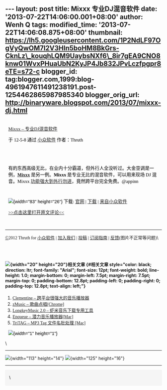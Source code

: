 --- layout: post title: Mixxx 专业DJ混音软件 date:
'2013-07-22T14:06:00.001+08:00' author: Wenh Q tags: modified\_time:
'2013-07-22T14:06:08.875+08:00' thumbnail:
https://lh5.googleusercontent.com/1P2NdLF97OgVyQwOM7I2V3HIn5boHM8BkGrs-CknLz\_kouqhLQM9UaybsNXf6\_8ir7gEA9CNO8knw01WvxPHuaUbN2KyJP4Jb832JPvLczfpgpr8eTE=s72-c
blogger\_id:
tag:blogger.com,1999:blog-4961947611491238191.post-1254462865987985340
blogger\_orig\_url: http://binaryware.blogspot.com/2013/07/mixxx-dj.html
---

<div
style="color: black; direction: ltr; font-family: &quot;Arial&quot;; font-size: 11pt; margin-bottom: 0; margin-left: 7.5pt; margin-right: 7.5pt; margin-top: 0; padding: 0;">

<span
style="color: #0000ee; font-family: &quot;Verdana&quot;; text-decoration: underline;">[\
Mixxx – 专业DJ混音软件](http://www.appinn.com/mixxx/)</span>

</div>

<div
style="color: black; direction: ltr; font-family: &quot;Arial&quot;; font-size: 11pt; margin-bottom: 0; margin-left: 7.5pt; margin-right: 7.5pt; margin-top: 0; padding-bottom: 8pt; padding-left: 0; padding-right: 0; padding-top: 0;">

<span style="font-family: &quot;Verdana&quot;;">于 12-5-8 通过
</span><span
style="color: #0000ee; font-family: &quot;Verdana&quot;; text-decoration: underline;">[小众软件](http://www.appinn.com/)</span><span
style="font-family: &quot;Verdana&quot;;"> 作者：Thruth</span>

</div>

<div
style="color: black; direction: ltr; font-family: &quot;Arial&quot;; font-size: 11pt; height: 11pt; margin-bottom: 0; margin-left: 7.5pt; margin-right: 7.5pt; margin-top: 0; padding: 0;">

<span style="font-family: &quot;Verdana&quot;;"></span>

</div>

<div
style="color: black; direction: ltr; font-family: &quot;Arial&quot;; font-size: 11pt; margin-bottom: 0; margin-left: 7.5pt; margin-right: 7.5pt; margin-top: 0; padding: 0;">

<span
style="font-family: &quot;Verdana&quot;;">有的东西高级无比，在业内十分霸道，但外行人全没听过。大金空调是一例，</span><span
style="color: #0000ee; font-family: &quot;Verdana&quot;; font-weight: bold; text-decoration: underline;">[Mixxx](http://www.appinn.com/mixxx/)</span><span
style="font-family: &quot;Verdana&quot;;"> 是另一例。</span><span
style="font-family: &quot;Verdana&quot;; font-weight: bold;">Mixxx</span><span
style="font-family: &quot;Verdana&quot;;"> 是专业无比的混音软件，可以用来现场
DJ 混音。Mixxx </span><span
style="color: #0000ee; font-family: &quot;Verdana&quot;; text-decoration: underline;">[功能强大到外行勿进](http://www.mixxx.org/features/)</span><span
style="font-family: &quot;Verdana&quot;;">，竟然跨平台完全免费。@appinn</span>

</div>

<div
style="color: black; direction: ltr; font-family: &quot;Arial&quot;; font-size: 11pt; height: 11pt; margin-bottom: 0; margin-left: 7.5pt; margin-right: 7.5pt; margin-top: 0; padding: 0; text-align: center;">

<span style="font-family: &quot;Verdana&quot;;"></span>

</div>

<div
style="color: black; direction: ltr; font-family: &quot;Arial&quot;; font-size: 11pt; margin-bottom: 0; margin-left: 7.5pt; margin-right: 7.5pt; margin-top: 0; padding: 0;">

![](https://lh5.googleusercontent.com/1P2NdLF97OgVyQwOM7I2V3HIn5boHM8BkGrs-CknLz_kouqhLQM9UaybsNXf6_8ir7gEA9CNO8knw01WvxPHuaUbN2KyJP4Jb832JPvLczfpgpr8eTE){width="83"
height="26"}<span style="font-family: &quot;Verdana&quot;;"> 下载:
</span><span
style="color: #0000ee; font-family: &quot;Verdana&quot;; text-decoration: underline;">[官网](http://www.mixxx.org/)</span><span
style="font-family: &quot;Verdana&quot;;"> | </span><span
style="color: #0000ee; font-family: &quot;Verdana&quot;; text-decoration: underline;">[下载](http://www.mixxx.org/download/)</span><span
style="font-family: &quot;Verdana&quot;;"> | </span><span
style="color: #0000ee; font-family: &quot;Verdana&quot;; text-decoration: underline;">[来自小众软件](http://www.appinn.com/mixxx/)</span>

</div>

<div
style="color: black; direction: ltr; font-family: &quot;Arial&quot;; font-size: 11pt; margin-bottom: 0; margin-left: 7.5pt; margin-right: 7.5pt; margin-top: 0; padding-bottom: 12.8pt; padding-left: 0; padding-right: 0; padding-top: 0;">

<span
style="color: #0000ee; font-family: &quot;Verdana&quot;; text-decoration: underline;">[&gt;&gt;点击这里打开原文评论&lt;&lt;](http://www.appinn.com/mixxx/?utm_source=feeds&utm_medium=permalink&utm_campaign=feeds)</span>

</div>

------------------------------------------------------------------------

<span
style="color: #0000ee; font-family: &quot;Verdana&quot;; text-decoration: underline;">[©](http://www.appinn.com/copyright/?utm_source=feeds&utm_medium=copyright&utm_campaign=feeds)</span><span
style="font-family: &quot;Verdana&quot;;">2012 Thruth for </span><span
style="color: #0000ee; font-family: &quot;Verdana&quot;; text-decoration: underline;">[小众软件](http://www.appinn.com/?utm_source=feeds&utm_medium=appinn&utm_campaign=feeds)</span><span
style="font-family: &quot;Verdana&quot;;"> | </span><span
style="color: #0000ee; font-family: &quot;Verdana&quot;; text-decoration: underline;">[加入我们](http://www.appinn.com/join-us/?utm_source=feeds&utm_medium=joinus&utm_campaign=feeds)</span><span
style="font-family: &quot;Verdana&quot;;"> | </span><span
style="color: #0000ee; font-family: &quot;Verdana&quot;; text-decoration: underline;">[投稿](http://www.appinn.com/contribute/?utm_source=feeds&utm_medium=contribute&utm_campaign=feeds)</span><span
style="font-family: &quot;Verdana&quot;;"> | </span><span
style="color: red; font-family: &quot;Verdana&quot;; text-decoration: underline;">[订阅指南](http://www.appinn.com/feeds-subscribe/?utm_source=feeds&utm_medium=feedsubscribe&utm_campaign=feeds)</span><span
style="font-family: &quot;Verdana&quot;;"> | </span><span
style="color: #0000ee; font-family: &quot;Verdana&quot;; text-decoration: underline;">[反馈](http://appinn.wufoo.com/forms/eccae-aeeae/)</span><span
style="font-family: &quot;Verdana&quot;;">(图片不正常等问题)</span>\

<div
style="color: black; direction: ltr; font-family: &quot;Arial&quot;; font-size: 11pt; height: 11pt; margin-bottom: 0; margin-left: 7.5pt; margin-right: 7.5pt; margin-top: 0; padding-bottom: 12.8pt; padding-left: 0; padding-right: 0; padding-top: 0;">

<span style="font-family: &quot;Verdana&quot;;"></span>

</div>

#### ![](https://lh3.googleusercontent.com/Pg11d4jJcT_rwVdqQfloZjWSMMckG40U_zj__xBNtOKnBqL-hqkR448_aoimJrvJR6zE7fXbtaf5J4ThrxyQ1Y5EVM_eOsAWEqC9f5P1oPFdSkNgbTs){width="20" height="20"}<span style="font-family: &quot;Verdana&quot;;">相关文章</span> {#相关文章 style="color: black; direction: ltr; font-family: "Arial"; font-size: 12pt; font-weight: bold; line-height: 1.0; margin-bottom: 0; margin-left: 7.5pt; margin-right: 7.5pt; margin-top: 0; padding-bottom: 12.8pt; padding-left: 0; padding-right: 0; padding-top: 12.8pt; text-align: left;"}

1.  <span
    style="color: #0000ee; font-family: &quot;Verdana&quot;; text-decoration: underline;">[Clementine
    –
    跨平台很强大的音乐播放器](http://www.appinn.com/clementine/)</span>
2.  <span
    style="color: #0000ee; font-family: &quot;Verdana&quot;; text-decoration: underline;">[zMusic
    – 歌曲点唱\[Chrome\]](http://www.appinn.com/zmusic/)</span>
3.  <span
    style="color: #0000ee; font-family: &quot;Verdana&quot;; text-decoration: underline;">[LongkeyMusic
    2.0 –
    虾米音乐下载专用工具](http://www.appinn.com/longkeymusic-2-0/)</span>
4.  <span
    style="color: #0000ee; font-family: &quot;Verdana&quot;; text-decoration: underline;">[Enqueue
    – 潜力音乐播放器\[Mac\]](http://www.appinn.com/enqueue/)</span>
5.  <span
    style="color: #0000ee; font-family: &quot;Verdana&quot;; text-decoration: underline;">[TriTAG
    – MP3 Tag 文件名批处理
    \[Mac\]](http://www.appinn.com/tritag/)</span>

<div
style="color: black; direction: ltr; font-family: &quot;Arial&quot;; font-size: 11pt; margin-bottom: 0; margin-left: 7.5pt; margin-right: 7.5pt; margin-top: 0; padding: 0;">

![](https://lh6.googleusercontent.com/Kh3C0vFlgVJtWSx5L8q8D-DeBtw8pXQ_NqY8lZ1qTQH-QGT2-tcPYolnYnAh12EjZs7mLw61Ca_OZTqb9ZMUUgpX4LmDySwLdIpCkbb_K38zJ6gxMS0){width="1"
height="1"}

</div>

[](https://www.blogger.com/blogger.g?blogID=4961947611491238191#)[](https://www.blogger.com/blogger.g?blogID=4961947611491238191#)\

  ------------------------------------------------------------------------------------------------------------------------------------------------------------------------------------- -------------------------------------------------------------------------------------------------------------------------------------------------------------------------------------
  ![](https://lh6.googleusercontent.com/fjHXob0opHOVRXqMaj4YoExujbO22h61aAgam3UljriaMF0PxPad8wvZLPGMnelTxzlj-ZsgB6ahXCflE5arDq81snTvu3Cw6s2XBRy8myKZNGg3E6E){width="113" height="14"}   ![](https://lh6.googleusercontent.com/UK_9SBxOEGdQhocOT9kc2C2zpwl2TqeDvEkOjTezrY_QEFICOHvCz4rutvEOHRrfPZe3UrUQUOB8Vancs3HIqTsGcys8yVfcnZ9wbxq9lmVYOOxbAX4){width="125" height="16"}
  ------------------------------------------------------------------------------------------------------------------------------------------------------------------------------------- -------------------------------------------------------------------------------------------------------------------------------------------------------------------------------------

<div itemscope="" itemtype="http://schema.org/EmailMessage"
style="border: 1px solid #f0f0f0; color: black; font-family: Arial, sans-serif; max-width: 650px;">

<div style="background-color: whitesmoke; padding: 2px 12px;">

\

</div>

</div>
